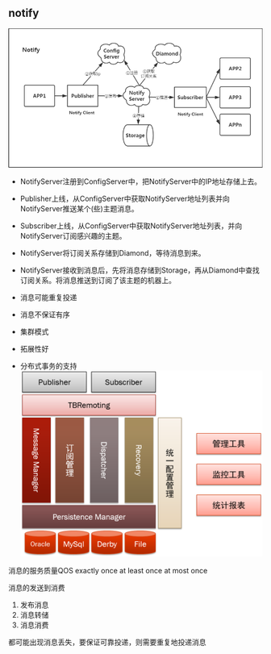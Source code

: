
## notify

![notify](resources/notify.png)

* NotifyServer注册到ConfigServer中，把NotifyServer中的IP地址存储上去。
* Publisher上线，从ConfigServer中获取NotifyServer地址列表并向NotifyServer推送某个(些)主题消息。
* Subscriber上线，从ConfigServer中获取NotifyServer地址列表，并向NotifyServer订阅感兴趣的主题。
* NotifyServer将订阅关系存储到Diamond，等待消息到来。
* NotifyServer接收到消息后，先将消息存储到Storage，再从Diamond中查找订阅关系。将消息推送到订阅了该主题的机器上。

* 消息可能重复投递
* 消息不保证有序
* 集群模式
* 拓展性好
* 分布式事务的支持
![notify-arch](resources/notify-arch.png)

消息的服务质量QOS
exactly once
at least once
at most once

消息的发送到消费
1. 发布消息
2. 消息转储
3. 消息消费

都可能出现消息丢失，要保证可靠投递，则需要重复地投递消息



